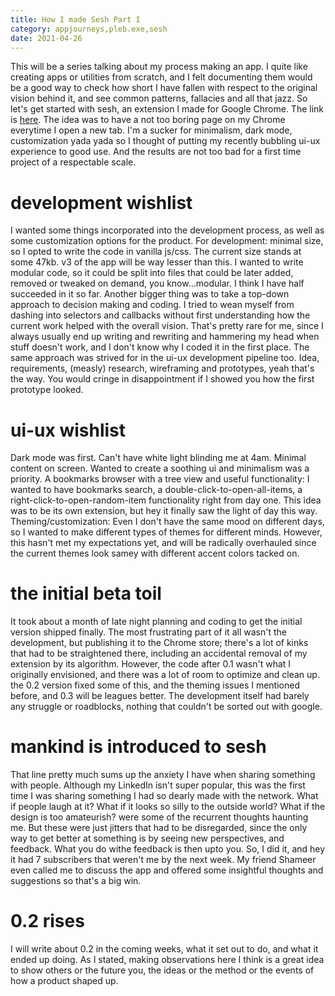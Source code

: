 ```yaml
---
title: How I made Sesh Part I
category: appjourneys,pleb.exe,sesh
date: 2021-04-26
---
```


This will be a series talking about my process making an app.
I quite like creating apps or utilities from scratch, and I felt documenting them would be a good way to check how short I have fallen with respect to the original vision behind it, and see common patterns, fallacies and all that jazz.
So let's get started with sesh, an extension I made for Google Chrome.
The link is [here].
The idea was to have a not too boring page on my Chrome everytime I open a new tab.
I'm a sucker for minimalism, dark mode, customization yada yada so I thought of putting my recently bubbling ui-ux experience to good use. And the results are not too bad for a first time project of a respectable scale.

# development wishlist
I wanted some things incorporated into the development process, as well as some customization options for the product.
For development: minimal size, so I opted to write the code in vanilla js/css. The current size stands at some 47kb. v3 of the app will be way lesser than this. I wanted to write modular code, so it could be split into files that could be later added, removed or tweaked on demand, you know...modular. I think I have half succeeded in it so far.
Another bigger thing was to take a top-down approach to decision making and coding. I tried to wean myself from dashing into selectors and callbacks without first understanding how the current work helped with the overall vision. That's pretty rare for me, since I always usually end up writing and rewriting and hammering my head when stuff doesn't work, and I don't know why I coded it in the first place.
The same approach was strived for in the ui-ux development pipeline too. Idea, requirements, (measly) research, wireframing and prototypes, yeah that's the way. You would cringe in disappointment if I showed you how the first prototype looked.

# ui-ux wishlist
Dark mode was first. Can't have white light blinding me at 4am.
Minimal content on screen. Wanted to create a soothing ui and minimalism was a priority.
A bookmarks browser with a tree view and useful functionality:
I wanted to have bookmarks search, a double-click-to-open-all-items, a right-click-to-open-random-item functionality right from day one. This idea was to be its own extension, but hey it finally saw the light of day this way.
Theming/customization:
Even I don't have the same mood on different days, so I wanted to make different types of themes for different minds. However, this hasn't met my expectations yet, and will be radically overhauled since the current themes look samey with different accent colors tacked on.

# the initial beta toil
It took about a month of late night planning and coding to get the initial version shipped finally. The most frustrating part of it all wasn't the development, but publishing it to the Chrome store; there's a lot of kinks that had to be straightened there, including an accidental removal of my extension by its algorithm.
However, the code after 0.1 wasn't what I originally envisioned, and there was a lot of room to optimize and clean up.
the 0.2 version fixed some of this, and the theming issues I mentioned before, and 0.3 will be leagues better.
The development itself had barely any struggle or roadblocks, nothing that couldn't be sorted out with google.

# mankind is introduced to sesh
That line pretty much sums up the anxiety I have when sharing something with people. Although my LinkedIn isn't super popular, this was the first time I was sharing something I had so dearly made with the network. What if people laugh at it? What if it looks so silly to the outside world? What if the design is too amateurish? were some of the recurrent thoughts haunting me. But these were just jitters that had to be disregarded, since the only way to get better at something is by seeing new perspectives, and feedback. What you do withe feedback is then upto you. So, I did it, and hey it had 7 subscribers that weren't me by the next week.
My friend Shameer even called me to discuss the app and offered some insightful thoughts and suggestions so that's a big win.

# 0.2 rises
I will write about 0.2 in the coming weeks, what it set out to do, and what it ended up doing. As I stated, making observations here I think is a great idea to show others or the future you, the ideas or the method or the events of how a product shaped up.



[here]: https://www.fvrtrp.com/sesh